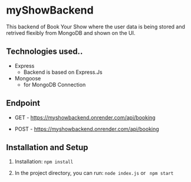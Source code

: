 # myShowBackend

This backend of Book Your Show where the user data is being stored and retrived flexibly from MongoDB and shown on the UI.

##  Technologies used..

-  Express
      - Backend is based on Express.Js
-  Mongoose
      - for MongoDB Connection

## Endpoint
- GET - https://myshowbackend.onrender.com/api/booking
       
- POST - https://myshowbackend.onrender.com/api/booking
## Installation and Setup 

1. Installation: `npm install`

2. In the project directory, you can run: `node index.js` or ` npm start`